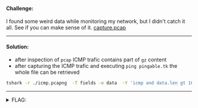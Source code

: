 #### Challenge:

I found some weird data while monitoring my network, but I didn't catch it all. See if you can make sense of it. [capture.pcap](./capture.pcap ":ignore")

---

#### Solution:

- after inspection of `pcap` ICMP trafic contains part of `gz` content
- after capturing the ICMP trafic and executing `ping pingable.tk` the whole file can be retrieved

```bash
tshark -r ./icmp.pcapng  -T fields -e data  -Y 'icmp and data.len gt 100' | tr -d '\n' |  xxd -r -p | base64 -d  > flag.png.gz
```

---

<details><summary>FLAG:</summary>

```
utflag{p1Ng@b13_f1aG$}
```

</details>
<br/>
